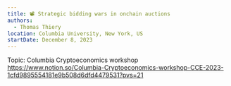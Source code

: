 ```yaml
---
title: 📽️ Strategic bidding wars in onchain auctions
authors:
  - Thomas Thiery
location: Columbia University, New York, US
startDate: December 8, 2023
---
```


Topic: Columbia Cryptoeconomics workshop <https://www.notion.so/Columbia-Cryptoeconomics-workshop-CCE-2023-1cfd9895554181e9b508d6dfd4479531?pvs=21>
